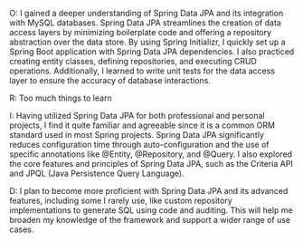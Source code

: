O: I gained a deeper understanding of Spring Data JPA and its integration with MySQL databases. Spring Data JPA streamlines the creation of data access layers by minimizing boilerplate code and offering a repository abstraction over the data store. By using Spring Initializr, I quickly set up a Spring Boot application with Spring Data JPA dependencies. I also practiced creating entity classes, defining repositories, and executing CRUD operations. Additionally, I learned to write unit tests for the data access layer to ensure the accuracy of database interactions.

R: Too much things to learn

I: Having utilized Spring Data JPA for both professional and personal projects, I find it quite familiar and agreeable since it is a common ORM standard used in most Spring projects. Spring Data JPA significantly reduces configuration time through auto-configuration and the use of specific annotations like @Entity, @Repository, and @Query. I also explored the core features and principles of Spring Data JPA, such as the Criteria API and JPQL (Java Persistence Query Language).

D: I plan to become more proficient with Spring Data JPA and its advanced features, including some I rarely use, like custom repository implementations to generate SQL using code and auditing. This will help me broaden my knowledge of the framework and support a wider range of use cases.